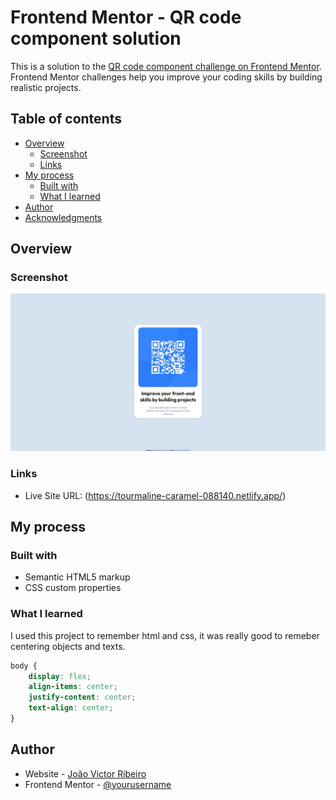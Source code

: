 # Frontend Mentor - QR code component solution

This is a solution to the [QR code component challenge on Frontend Mentor](https://www.frontendmentor.io/challenges/qr-code-component-iux_sIO_H). Frontend Mentor challenges help you improve your coding skills by building realistic projects. 

## Table of contents

- [Overview](#overview)
  - [Screenshot](#screenshot)
  - [Links](#links)
- [My process](#my-process)
  - [Built with](#built-with)
  - [What I learned](#what-i-learned)
- [Author](#author)
- [Acknowledgments](#acknowledgments)

## Overview

### Screenshot

![](./images/finalVersion.jpeg)

### Links

- Live Site URL: (https://tourmaline-caramel-088140.netlify.app/)

## My process

### Built with

- Semantic HTML5 markup
- CSS custom properties

### What I learned

I used this project to remember html and css, it was really good to remeber centering objects and texts.

```css
body { 
    display: flex;
    align-items: center;
    justify-content: center;
    text-align: center;
}
```

## Author

- Website - [João Victor Ribeiro](https://github.com/jvictorribeiro)
- Frontend Mentor - [@yourusername](https://www.frontendmentor.io/profile/yourusername)
